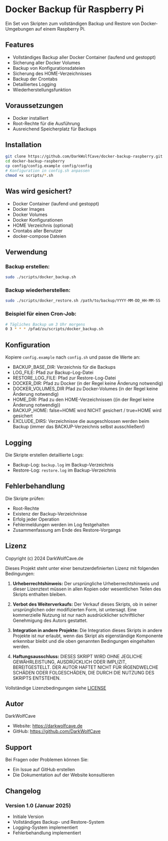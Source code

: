# Docker Backup für Raspberry Pi

Ein Set von Skripten zum vollständigen Backup und Restore von Docker-Umgebungen auf einem Raspberry Pi.

## Features

- Vollständiges Backup aller Docker Container (laufend und gestoppt)
- Sicherung aller Docker Volumes
- Backup von Konfigurationsdateien
- Sicherung des HOME-Verzeichnisses
- Backup der Crontabs
- Detailliertes Logging
- Wiederherstellungsfunktion

## Voraussetzungen

- Docker installiert
- Root-Rechte für die Ausführung
- Ausreichend Speicherplatz für Backups

## Installation

```bash
git clone https://github.com/DarkWolfCave/docker-backup-raspberry.git
cd docker-backup-raspberry
cp config/config.example config/config
# Konfiguration in config.sh anpassen
chmod +x scripts/*.sh
```

## Was wird gesichert?

- Docker Container (laufend und gestoppt)
- Docker Images
- Docker Volumes
- Docker Konfigurationen
- HOME Verzeichnis (optional)
- Crontabs aller Benutzer
- docker-compose Dateien

## Verwendung

### Backup erstellen:
```bash
sudo ./scripts/docker_backup.sh
```

### Backup wiederherstellen:
```bash
sudo ./scripts/docker_restore.sh /path/to/backup/YYYY-MM-DD_HH-MM-SS
```

### Beispiel für einen Cron-Job:
```bash
# Tägliches Backup um 3 Uhr morgens
0 3 * * * /pfad/zu/scripts/docker_backup.sh
```

## Konfiguration

Kopiere `config.example` nach `config.sh` und passe die Werte an:
- BACKUP_BASE_DIR: Verzeichnis für die Backups
- LOG_FILE: Pfad zur Backup-Log-Datei
- RESTORE_LOG_FILE: Pfad zur Restore-Log-Datei
- DOCKER_DIR: Pfad zu Docker (in der Regel keine Änderung notwendig)
- DOCKER_VOLUMES_DIR Pfad zu Docker-Volumes (in der Regel keine Änderung notwendig)
- HOME_DIR: Pfad zu den HOME-Verzeichnissen ((in der Regel keine Änderung notwendig))
- BACKUP_HOME:  false=HOME wird NICHT gesichert / true=HOME wird gesichert
- EXCLUDE_DIRS: Verzeichnisse die ausgeschlossen werden beim Backup (immer das BACKUP-Verzeichnis selbst ausschließen!)

## Logging

Die Skripte erstellen detaillierte Logs:
- Backup-Log: `backup.log` im Backup-Verzeichnis
- Restore-Log: `restore.log` im Backup-Verzeichnis

## Fehlerbehandlung

Die Skripte prüfen:
- Root-Rechte
- Existenz der Backup-Verzeichnisse
- Erfolg jeder Operation
- Fehlermeldungen werden im Log festgehalten
- Zusammenfassung am Ende des Restore-Vorgangs

## Lizenz

Copyright (c) 2024 DarkWolfCave.de

Dieses Projekt steht unter einer benutzerdefinierten Lizenz mit folgenden Bedingungen:

1. **Urheberrechtshinweis:** Der ursprüngliche Urheberrechtshinweis und dieser Lizenztext müssen in allen Kopien oder wesentlichen Teilen des Skripts enthalten bleiben.

2. **Verbot des Weiterverkaufs:** Der Verkauf dieses Skripts, ob in seiner ursprünglichen oder modifizierten Form, ist untersagt. Eine kommerzielle Nutzung ist nur nach ausdrücklicher schriftlicher Genehmigung des Autors gestattet.

3. **Integration in andere Projekte:** Die Integration dieses Skripts in andere Projekte ist nur erlaubt, wenn das Skript als eigenständige Komponente erkennbar bleibt und die oben genannten Bedingungen eingehalten werden.

4. **Haftungsausschluss:** DIESES SKRIPT WIRD OHNE JEGLICHE GEWÄHRLEISTUNG, AUSDRÜCKLICH ODER IMPLIZIT, BEREITGESTELLT. DER AUTOR HAFTET NICHT FÜR IRGENDWELCHE SCHÄDEN ODER FOLGESCHÄDEN, DIE DURCH DIE NUTZUNG DES SKRIPTS ENTSTEHEN.

Vollständige Lizenzbedingungen siehe [LICENSE](LICENSE)

## Autor

DarkWolfCave
- Website: https://darkwolfcave.de
- GitHub: https://github.com/DarkWolfCave

## Support

Bei Fragen oder Problemen können Sie:
- Ein Issue auf GitHub erstellen
- Die Dokumentation auf der Website konsultieren

## Changelog

### Version 1.0 (Januar 2025)
- Initiale Version
- Vollständiges Backup- und Restore-System
- Logging-System implementiert
- Fehlerbehandlung implementiert
